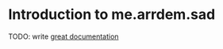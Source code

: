 # Introduction to me.arrdem.sad

TODO: write [great documentation](http://jacobian.org/writing/great-documentation/what-to-write/)
